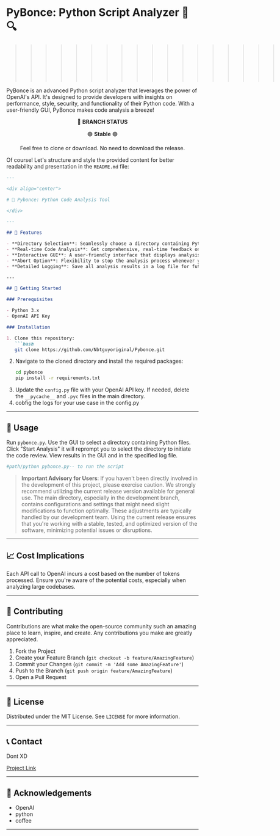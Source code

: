 # PyBonce: Python Script Analyzer 🐍🔍

>>>>>>>>>>>>>>>>>>>>>>>>>>>>>>>>>               ![PyBonce Logo](https://clipart-library.com/img1/1758584.png)           <<<<<<<<<<<<<<<<<<<<<<<<<<<<<<<<<<<<<<<<<<<<<<<<

PyBonce is an advanced Python script analyzer that leverages the power of OpenAI's API. It's designed to provide developers with insights on performance, style, security, and functionality of their Python code. With a user-friendly GUI, PyBonce makes code analysis a breeze!

<div align="center">

🔵 **BRANCH STATUS**

</div>

<div align="center">

🟢 **Stable** 🟢

</div>

<div align="center">

Feel free to clone or download. No need to download the release.

</div>

Of course! Let's structure and style the provided content for better readability and presentation in the `README.md` file:

```markdown
---

<div align="center">

# 🌟 Pybonce: Python Code Analysis Tool

</div>

---

## 🌟 Features

- **Directory Selection**: Seamlessly choose a directory containing Python files for analysis.
- **Real-time Code Analysis**: Get comprehensive, real-time feedback on your Python scripts.
- **Interactive GUI**: A user-friendly interface that displays analysis results and directory structures.
- **Abort Option**: Flexibility to stop the analysis process whenever you want.
- **Detailed Logging**: Save all analysis results in a log file for future reference.

---

## 🚀 Getting Started

### Prerequisites

- Python 3.x
- OpenAI API Key

### Installation

1. Clone this repository:
   ```bash
   git clone https://github.com/Nbtguyoriginal/Pybonce.git
   ```
2. Navigate to the cloned directory and install the required packages:
   ```cmd
   cd pybonce
   pip install -r requirements.txt
   ```
3. Update the `config.py` file with your OpenAI API key. If needed, delete the `__pycache__` and `.pyc` files in the main directory.
4. cobfig the logs for your use case in the config.py

---

## 📖 Usage

Run `pybonce.py`. Use the GUI to select a directory containing Python files. Click "Start Analysis" it will reprompt you to select the directory to initiate the code review. View results in the GUI and in the specified log file.
```bash
#path/python pybonce.py-- to run the script 
```
> **Important Advisory for Users**: If you haven't been directly involved in the development of this project, please exercise caution. We strongly recommend utilizing the current release version available for general use. The main directory, especially in the development branch, contains configurations and settings that might need slight modifications to function optimally. These adjustments are typically handled by our development team. Using the current release ensures that you're working with a stable, tested, and optimized version of the software, minimizing potential issues or disruptions.

---

## 📈 Cost Implications

Each API call to OpenAI incurs a cost based on the number of tokens processed. Ensure you're aware of the potential costs, especially when analyzing large codebases.

---

## 🙏 Contributing

Contributions are what make the open-source community such an amazing place to learn, inspire, and create. Any contributions you make are greatly appreciated.

1. Fork the Project
2. Create your Feature Branch (`git checkout -b feature/AmazingFeature`)
3. Commit your Changes (`git commit -m 'Add some AmazingFeature'`)
4. Push to the Branch (`git push origin feature/AmazingFeature`)
5. Open a Pull Request

---

## 📜 License

Distributed under the MIT License. See `LICENSE` for more information.

---

## 📞 Contact

Dont XD

[Project Link](https://github.com/Nbtguyoriginal/Pybonce)

---

## 🌟 Acknowledgements

- OpenAI
- python
- coffee

---


